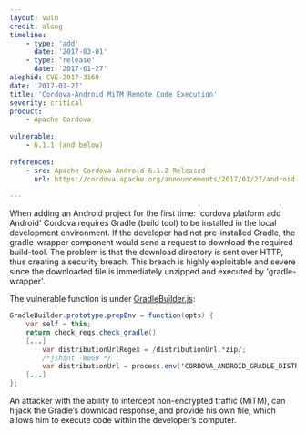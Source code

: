 ```yaml
---
layout: vuln
credit: along
timeline:
    - type: 'add'
      date: '2017-03-01'
    - type: 'release'
      date: '2017-01-27' 
alephid: CVE-2017-3160
date: '2017-01-27'
title: 'Cordova-Android MiTM Remote Code Execution'
severity: critical
product:
    - Apache Cordova
    
vulnerable:
    - 6.1.1 (and below)
    
references:
    - src: Apache Cordova Android 6.1.2 Released
      url: https://cordova.apache.org/announcements/2017/01/27/android-612.html
      
---
```

When adding an Android project for the first time: 'cordova platform add Android' Cordova requires Gradle (build tool) to be installed in the local development  environment. If the developer had not pre-installed Gradle, the gradle-wrapper component 
would send a request to download the required build-tool. The problem is that the download directory is sent over HTTP, thus creating a security breach. This breach is highly exploitable and severe since the downloaded file is immediately unzipped and executed by 'gradle-wrapper'.

The vulnerable function is under [GradleBuilder.js](https://github.com/apache/cordova-android/blob/master/bin/templates/cordova/lib/builders/GradleBuilder.js#L189):

```java
GradleBuilder.prototype.prepEnv = function(opts) {
    var self = this;
    return check_reqs.check_gradle()
    [...]
        var distributionUrlRegex = /distributionUrl.*zip/;
        /*jshint -W069 */
        var distributionUrl = process.env['CORDOVA_ANDROID_GRADLE_DISTRIBUTION_URL'] || 'https\\://services.gradle.org/distributions/gradle-2.14.1-all.zip';
    [...]
};
```

An attacker with the ability to intercept non-encrypted traffic (MiTM), can hijack the Gradle’s download response, and provide his own file, which allows him to execute code within the developer’s computer.

